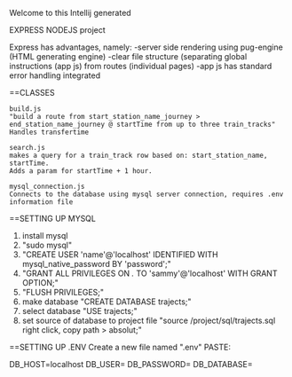 Welcome to this Intellij generated

EXPRESS NODEJS project

Express has advantages, namely:
-server side rendering using pug-engine (HTML generating engine)
-clear file structure (separating global instructions (app js)
    from routes (individual pages)
-app js has standard error handling integrated


==CLASSES

    build.js
    "build a route from start_station_name_journey > end_station_name_journey @ startTime from up to three train_tracks"
    Handles transfertime

    search.js
    makes a query for a train_track row based on: start_station_name, startTime.
    Adds a param for startTime + 1 hour.

    mysql_connection.js
    Connects to the database using mysql server connection, requires .env information file


==SETTING UP MYSQL
1. install mysql
2. "sudo mysql"
3. "CREATE USER 'name'@'localhost' IDENTIFIED WITH mysql_native_password BY 'password';"
4. "GRANT ALL PRIVILEGES ON *.* TO 'sammy'@'localhost' WITH GRANT OPTION;"
5. "FLUSH PRIVILEGES;"
6. make database "CREATE DATABASE trajects;"
7. select database "USE trajects;"
8. set source of database to project file "source /project/sql/trajects.sql right click, copy path > absolut;"


==SETTING UP .ENV
    Create a new file named ".env"
    PASTE:

DB_HOST=localhost
DB_USER=
DB_PASSWORD=
DB_DATABASE=

